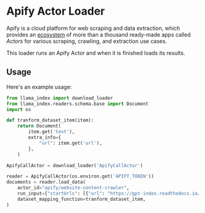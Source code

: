 # Apify Actor Loader

Apify is a cloud platform for web scraping and data extraction,
which provides an [ecosystem](https://apify.com/store) of more than a thousand
ready-made apps called *Actors* for various scraping, crawling, and extraction use cases.

This loader runs an Apify Actor and when it is finished loads its results.

## Usage

Here's an example usage:

```python
from llama_index import download_loader
from llama_index.readers.schema.base import Document
import os

def tranform_dataset_item(item):
    return Document(
        item.get('text'),
        extra_info={
            "url": item.get('url'),
        },
    )

ApifyCallActor = download_loader('ApifyCallActor')

reader = ApifyCallActor(os.environ.get('APIFY_TOKEN'))
documents = reader.load_data(
    actor_id="apify/website-content-crawler",
    run_input={"startUrls": [{"url": "https://gpt-index.readthedocs.io/en/latest"}]}
    dataset_mapping_function=tranform_dataset_item,
)
```
